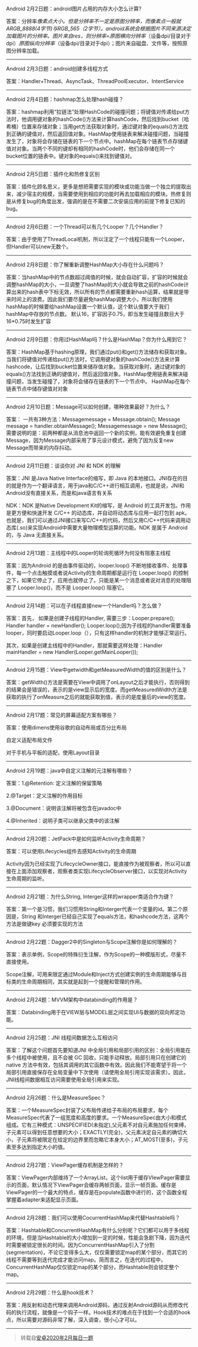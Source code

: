 Android 2月2日题：android图片占用的内存大小怎么计算?

答案：分辨率*像素点大小。但是分辨率不一定是原图分辨率，而像素点一般就ARGB_8888(4字节)与RGB_565（2字节）。android系统会根据图片不同来源决定加载图片的分辨率。图片来自res，则分辨率=原图横向分辨率*（设备dpi/目录对于dpi）*原图纵向分辨率*（设备dpi/目录对于dpi）；图片来自磁盘、文件等，按照原图分辨率加载。

----

Android 2月3日题：android创建多线程方式

答案：Handler+Thread、AsyncTask、ThreadPoolExecutor、IntentService

---

Android 2月4日题：hashmap怎么处理hash碰撞？



答案：hashmap利用“拉链法”处理HashCode的碰撞问题；将键值对传递给put方法时，他调用键对象的hashCode()方法来计算hashCode，然后找到bucket（哈希桶）位置来存储对象；当用get方法获取对象时，通过键对象的equals()方法找到正确的键值对，然后返回值对象。HashMap使用链表来解决碰撞问题，当碰撞发生了，对象将会存储在链表的下一个节点中。hashMap在每个链表节点存储键值对对象。当两个不同的键却有相同的hashCode时，他们会存储在同一个bucket位置的链表中。键对象的equals()来找到键值对。

---

Android 2月5日题：插件化和热修复区别

答案：插件化顾名思义，更多是想把需要实现的模块或功能当做一个独立的提取出来，减少宿主的规模，当需要使用到相应的功能时再去加载相应的模块。热修复则是从修复bug的角度出发，强调的是在不需要二次安装应用的前提下修复已知的bug。

---

Android 2月6日题：一个Thread可以有几个Looper？几个Handler？

答案：由于使用了ThreadLocal机制，所以注定了一个线程只能有一个Looper，但Handler可以new无数个。

---

Android 2月8日题：你了解重新调整HashMap大小存在什么问题吗？



答案：当hashMap中的节点数超过阈值的时候，就会自动扩容，扩容的时候就会调整hashMap的大小，一旦调整了hashMap的大小就会导致之前的hashCode计算出来的hash表中下标无效，所以所有的节点都需要重新hash运算，结果就是带来时间上的浪费。因此我们要尽量避免hashMap调整大小，所以我们使用hashMap的时候要给hashMap设置一个默认值，这个默认值要大于我们hashMap中存放的节点数。
默认16，扩容因子0.75，即当发生碰撞且数目大于16*0.75时发生扩容

---

 Android 2月9日题：你用过HashMap吗？什么是HashMap？你为什么用到它？




答案：HashMap基于hashing原理，我们通过put()和get()方法储存和获取对象。当我们将键值对传递给put()方法时，它调用键对象的hashCode()方法来计算hashcode，让后找到bucket位置来储存值对象。当获取对象时，通过键对象的equals()方法找到正确的键值对，然后返回值对象。HashMap使用链表来解决碰撞问题，当发生碰撞了，对象将会储存在链表的下一个节点中。 HashMap在每个链表节点中储存键值对对象


---

Android 2月10日题：Message可以如何创建，哪种效果最好？为什么？




答案： 一共有3种方法：Messagemessage = Message.obtain(); Message message = handler.obtainMessage(); Messagemessage = new Message();需要说明的是：前两种都是从消息池中返回一个新的实例，能有效避免重复创建Message，因为Message内部采用了享元设计模式，避免了因为反复new Message而带来的内存抖动。

---

Android 2月11日题：谈谈你对 JNI 和 NDK 的理解




答案：JNI 是Java Native Interface的缩写，即 Java 的本地接口。JNI存在的目的就是作为一个翻译语言，用于java和C/C++进行相互调用，也就是说，JNI和Android没有直接关系，而是和java语言有关系

NDK：NDK 是Native Development Kit的缩写，是 Android 的工具开发包。作用是更方便和快速开发 C/C++ 的动态库，并自动将动态库与应用一起打包到 apk。也就是，我们可以通过JNI接口来写C/C++的代码，然后又用C/C++代码来调用动态库(.so)来实现Android中需要大量物理模型运算的功能。NDK 是属于 Android 的，与 Java 无直接关系。


---

Android 2月13题：主线程中的Looper的轮询死循环为何没有阻塞主线程



答案：因为Android 的是由事件驱动的，looper.loop() 不断地接收事件、处理事件，每一个点击触摸或者说Activity的生命周期都是运行在 Looper.loop() 的控制之下，如果它停止了，应用也就停止了。只能是某一个消息或者说对消息的处理阻塞了 Looper.loop()，而不是 Looper.loop() 阻塞它。


---


Android 2月14题：可以在子线程直接new一个Handler吗？怎么做？

答案：首先， 如果是创建子线程的Handler, 需要三步：Looper.prepare(); Handler handler = newHandler(); Looper.loop();因为子线程的handler需要准备looper，同时要启动Looper.loop（），只有这样handler的机制才能够正常运行。

其次，如果是创建主线程中的Handler，那就需要这样处理：Handler mainHandler = new Handler(Looper.getMainLooper());

---

Android 2月15题：View中getwidth和getMeasuredWidth的值的区别是什么？

答案：getWidth()方法是需要在View中调用了onLayout之后才能执行，否则得到的结果会是错误的，表示的是view显示后的宽度。而getMeasuredWidth方法是获取的执行了onMeasure之后的就能获取到值，表示的是度量后的view的宽度。

---

Android 2月17题：常见的屏幕适配方案有哪些？

答案：使用dimens使用谷歌的自动布局或百分比布局

自定义适配布局文件

对于手机与平板的适配，使用Layout目录

---

Android 2月19题：java中自定义注解的元注解有哪些？


答案：1.@Retention: 定义注解的保留策略


2.@Target：定义注解的作用目标

3.@Document：说明该注解将被包含在javadoc中

4.@Inherited：说明子类可以继承父类中的该注解

---

Android 2月20题：JetPack中是如何监听Activity生命周期？


答案：可以使用Lifecycles组件去感知Activity的生命周期

Activity因为已经实现了LifecycleOwner接口，能直接作为被观察者，所以可以直接在上面添加观察者，观察者类实现LifecycleObserver接口，以实现对Activity生命周期的监听。

---

Android 2月21题：为什么String, Interger这样的wrapper类适合作为键？

答案：第一个是习惯，我们习惯用String和Interger代表一个变量的id。第二个原因是，String 和Interger已经自己实现了equals方法，和hashcode方法，这两个方法是做键key 必须要实现的方法

---

Android 2月22题：Dagger2中的Singleton与Scope注解你是如何理解的？

答案：表示单例，Scope的特殊衍生注解，作为Scope的一种模版形式，尽量不直接使用。

Scope注解，可用来限定通过Module和Inject方式创建实例的生命周期能够与目标类的生命周期相同，其实就是起到一个提醒和管理的作用。

---

Android 2月24题：MVVM架构中databinding的作用是？


答案：Databinding用于在VIEW层与MODEL层之间实现UI与数据的双向邦定功能。

---

Android 2月25题：JNI 线程间数据怎么互相访问

 

答案：了解这个问题首先要知道JNI 中全局引用和局部引用的区别：全局引用能在多个线程中被使用，且不会被 GC 回收，只能手动释放。局部引用只在创建它的 native 方法中有效，包括其调用的其它函数中有效。因此我们不能寄望于将一个局部引用直接保存在全局变量中下次使用（请使用全局引用实现该需求）。因此，JNI线程间数据相互访问需要使用全局引用来实现。

---


Android 2月26题：什么是MeasureSpec？

 

答案：一个MeasureSpec封装了父布局传递给子布局的布局要求，每个MeasureSpec代表了一组宽度和高度的要求。一个MeasureSpec由大小和模式组成。它有三种模式：UNSPECIFIED(未指定),父元素不对自元素施加任何束缚，子元素可以得到任意想要的大小；EXACTLY(完全)，父元素决定自元素的确切大小，子元素将被限定在给定的边界里而忽略它本身大小；AT_MOST(至多)，子元素至多达到指定大小的值。

---
 

Android 2月27题：ViewPager缓存机制是怎样的？



答案：ViewPager内部维持了一个ArrayList，这个list用于缓存VIewPager需要显示的页面，默认情况下ViewPager会缓存两帧页面，显示一帧页面。缓存是ViewPager的一个最大的特点，缓存是在populate函数中进行的，这个函数全程掌握着adapter来适配显示页面。

---
 

Android 2月28题：我们可以使用CocurrentHashMap来代替Hashtable吗？


答案：Hashtable和ConcurrentHashMap有什么分别呢？它们都可以用于多线程的环境，但是当Hashtable的大小增加到一定的时候，性能会急剧下降，因为迭代时需要被锁定很长的时间。因为ConcurrentHashMap引入了分割(segmentation)，不论它变得多么大，仅仅需要锁定map的某个部分，而其它的线程不需要等到迭代完成才能访问map。简而言之，在迭代的过程中，ConcurrentHashMap仅仅锁定map的某个部分，而Hashtable则会锁定整个map。

---

 

Android 2月29题：什么是hook技术？

答案：用反射和动态代理来调用Android源码，通过反射Android源码从而修改代码的执行流程，就像是一个钩子一样。Hook技术的难点在于找到一个合适的hook点，所以需要对源码非常了解，深入调查，很小心才可以。

---

>转载自[安卓2020年2月每日一题](https://mp.weixin.qq.com/s?__biz=MzU2NTcwMTU0OQ==&mid=100004502&idx=1&sn=15c94fefedc61be4216fb5633d86d0e0)